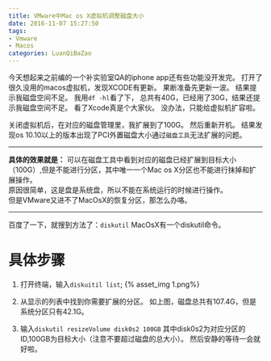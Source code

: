 ```yaml
---
title: VMware中Mac os X虚拟机调整磁盘大小
date: 2016-11-07 15:27:50
tags: 
- Vmware
- Macos
categories: LuanQiBaZao
---
```


今天想起来之前编的一个补实验室QA的iphone app还有些功能没开发完。
打开了很久没用的macos虚拟机，发现XCODE有更新。
果断准备先更新一波。
结果提示我磁盘空间不足。
我用`df -hl`看了下，
总共有40G，已经用了30G，结果还提示我磁盘空间不足。
看了Xcode真是个大家伙。
没办法，只能给虚拟机扩容啦。
<!-- more -->

关闭虚拟机后，在对应的磁盘管理里，我扩展到了100G。
然后重新开机。
结果发现os 10.10以上的版本出现了PCI外置磁盘大小通过`磁盘工具`无法扩展的问题。

---

**具体的效果就是：**
可以在磁盘工具中看到对应的磁盘已经扩展到目标大小（100G）,但是不能进行分区，其中唯一一个Mac os X分区也不能进行抹掉和扩展操作。  
原因很简单，这是盘是系统盘，所以不能在系统运行的时候进行操作。  
但是VMware又进不了MacOsX的恢复分区，那怎么办咯。 

---

百度了一下，就搜到方法了：`diskutil`
MacOsX有一个diskutil命令。

# 具体步骤
1. 打开终端，输入`diskuitil list`;
{% asset_img 1.png%}

2. 从显示的列表中找到你需要扩展的分区。
如上图，磁盘总共有107.4G，但是系统分区只有42.1G。

3. 输入`diskutil resizeVolume disk0s2 100GB`
其中disk0s2为对应分区的ID,100GB为目标大小（注意不要超过磁盘的总大小）。
然后安静的等待一会就好啦。
